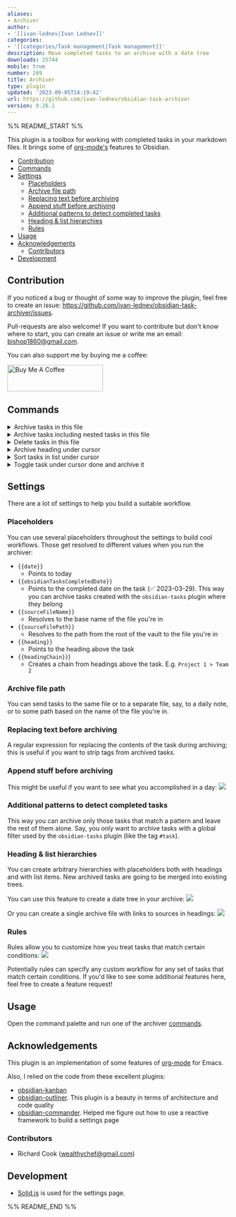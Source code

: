 ```yaml
---
aliases:
- Archiver
author:
- '[[ivan-lednev|Ivan Lednev]]'
categories:
- '[[categories/Task management|Task management]]'
description: Move completed tasks to an archive with a date tree
downloads: 25744
mobile: true
number: 289
title: Archiver
type: plugin
updated: '2023-09-05T14:19:42'
url: https://github.com/ivan-lednev/obsidian-task-archiver
version: 0.26.1
---
```


%% README_START %%

This plugin is a toolbox for working with completed tasks in your markdown files. It brings some
of [org-mode's](https://orgmode.org/) features to Obsidian.

- [Contribution](#contribution)
- [Commands ](#commands-)
- [Settings](#settings)
    - [Placeholders](#placeholders)
    - [Archive file path](#archive-file-path)
    - [Replacing text before archiving](#replacing-text-before-archiving)
    - [Append stuff before archiving](#append-stuff-before-archiving)
    - [Additional patterns to detect completed tasks](#additional-patterns-to-detect-completed-tasks)
    - [Heading \& list hierarchies](#heading--list-hierarchies)
    - [Rules](#rules)
- [Usage](#usage)
- [Acknowledgements](#acknowledgements)
    - [Contributors](#contributors)
- [Development](#development)

## Contribution

If you noticed a bug or thought of some way to improve the plugin, feel free to create an issue: https://github.com/ivan-lednev/obsidian-task-archiver/issues.

Pull-requests are also welcome! If you want to contribute but don't know where to start, you can create an issue or write me an email: <bishop1860@gmail.com>.

You can also support me by buying me a coffee:

<a href="https://www.buymeacoffee.com/machineelf" target="_blank"><img src="https://cdn.buymeacoffee.com/buttons/v2/default-yellow.png" alt="Buy Me A Coffee" style="height: 60px !important;width: 217px !important;" ></a>

## Commands <a id="commands"></a>

<details>
<summary>Archive tasks in this file</summary>

Here is what it looks like:

```md
-   [ ] This one I haven't done yet
-   [x] Water the dog
    -   Some task details
-   [x] Feed the plants
```

Turns into:

```md
-   [ ] This one I haven't done yet

# Archived

-   [x] Water the dog
    -   Some task details
-   [x] Feed the plants
```

Or, with date tree enabled:

```md
-   [ ] This one I haven't done yet

# Archived

-   [[2021-09-W-38]]
    -   [[2021-09-16]]
        -   [x] Water the dog
            -   Some task details
        -   [x] Feed the plants
```

</details>
<details>
<summary>Archive tasks including nested tasks in this file</summary>

Same as simple archiving, except that now completed nested tasks also get archived, with their sub-items.

This:

```markdown
-   [ ] Incomplete task
    -   [x] Completed subtask
        -   Task details
    -   [ ] Incomplete subtask
```

Turns into:

```markdown
-   [ ] Incomplete task
    -   [ ] Incomplete subtask

# Archived

-   [x] Completed subtask
    -   Task details
```

</details>

<details>
<summary>Delete tasks in this file</summary>

This one is the same as 'Archive tasks in this file', except that the tasks get discarded.

</details>

<details>
<summary>Archive heading under cursor</summary>

Grab the whole section under the heading under cursor, including all the child sections and move it to the archive.

This:

```markdown
Some top-level text

# H1 heading

Some text

## H2 heading

More text
```

Turns into:

```markdown
Some top-level text

# Archived

## H1 heading

Some text

### H2 heading

More text
```

</details>

<details>
<summary>Sort tasks in list under cursor</summary>

Grab the whole list under cursor and **recursively** reorder all the items based on completeness:

1. Plain list items first
2. Then, incomplete tasks
3. And finally, completed tasks

This list:

```markdown
-   [x] Task
-   Item
-   [ ] Incomplete
    -   [x] Task
    -   Item More notes
    -   [ ] Incomplete
-   Item 2
-   [ ] Incomplete 2
    -   [x] Task
    -   Item
    -   [x] Task 2
```

Turns into:

```markdown
-   Item
-   Item 2
-   [ ] Incomplete
    -   Item More notes
    -   [ ] Incomplete
    -   [x] Task
-   [ ] Incomplete 2
    -   Item
    -   [x] Task
    -   [x] Task 2
-   [x] Task
```

</details>

<details>
<summary>Toggle task under cursor done and archive it</summary>

When the cursor is on a task, this command completes the task and archives it at once.

</details>

## Settings

There are a lot of settings to help you build a suitable workflow.

### Placeholders

You can use several placeholders throughout the settings to build cool workflows. Those get resolved to different values when you run the archiver:

-   `{{date}}`
    -   Points to today
-   `{{obsidianTasksCompletedDate}}`
    -   Points to the completed date on the task (✅ 2023-03-29). This way you can archive tasks created with the `obsidian-tasks` plugin where they belong
-   `{{sourceFileName}}`
    -   Resolves to the base name of the file you're in
-   `{{sourceFilePath}}`
    -   Resolves to the path from the root of the vault to the file you're in
-   `{{heading}}`
    -   Points to the heading above the task
-   `{{headingChain}}`)
    -   Creates a chain from headings above the task. E.g. `Project 1 > Team 2`

### Archive file path

You can send tasks to the same file or to a separate file, say, to a daily note, or to some path based on the name of the file you're in.

### Replacing text before archiving

A regular expression for replacing the contents of the task during archiving; this is useful if you want to strip tags from archived tasks.

### Append stuff before archiving

This might be useful if you want to see what you accomplished in a day:
![](https://raw.githubusercontent.com/ivan-lednev/obsidian-task-archiver/HEAD/metadata-demo.png)

### Additional patterns to detect completed tasks

This way you can archive only those tasks that match a pattern and leave the rest of them alone. Say, you only want to archive tasks with a global filter used by the `obsidian-tasks` plugin (like the tag `#task`).

### Heading & list hierarchies

You can create arbitrary hierarchies with placeholders both with headings and with list items. New archived tasks are going to be merged into existing trees.

You can use this feature to create a date tree in your archive:
![](https://raw.githubusercontent.com/ivan-lednev/obsidian-task-archiver/HEAD/tree-demo.png)

Or you can create a single archive file with links to sources in headings:
![](https://raw.githubusercontent.com/ivan-lednev/obsidian-task-archiver/HEAD/tree-demo-big-archive.png)

### Rules

Rules allow you to customize how you treat tasks that match certain conditions:
![](https://raw.githubusercontent.com/ivan-lednev/obsidian-task-archiver/HEAD/rule-demo.png)

Potentially rules can specify any custom workflow for any set of tasks that match certain conditions. If you'd like to see some additional features here, feel free to create a feature request!

## Usage

Open the command palette and run one of the archiver [commands](#commands).

## Acknowledgements

This plugin is an implementation of some features of [org-mode](https://orgmode.org/) for Emacs.

Also, I relied on the code from these excellent plugins:

-   [obsidian-kanban](https://github.com/mgmeyers/obsidian-kanban)
-   [obsidian-outliner](https://github.com/vslinko/obsidian-outliner). This plugin is a beauty in terms of architecture and code quality
-   [obsidian-commander](https://github.com/phibr0/obsidian-commander). Helped me figure out how to use a reactive framework to build a settings page

### Contributors

-   Richard Cook (wealthychef@gmail.com)

## Development

-   [Solid.js](https://www.solidjs.com/) is used for the settings page.


%% README_END %%